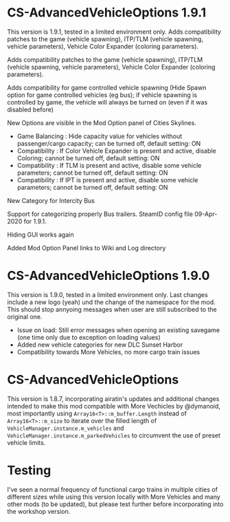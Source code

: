 # CS-AdvancedVehicleOptions 1.9.1
This version is 1.9.1, tested in a limited environment only. Adds compatibility patches to the game (vehicle spawning), ITP/TLM (vehicle spawning, vehicle parameters), Vehicle Color Expander (coloring parameters).

Adds compatibility patches to the game (vehicle spawning), ITP/TLM (vehicle spawning, vehicle parameters), Vehicle Color Expander (coloring parameters).

Adds compatibility for game controlled vehicle spawning (Hide Spawn option for game controlled vehicles (eg bus); if vehicle spawning is controlled by game, the vehicle will always be turned on (even if it was disabled before)

New Options are visible in the Mod Option panel of Cities Skylines.
 - Game Balancing : Hide capacity value for vehicles without passenger/cargo capacity; can be turned off, default setting: ON
 - Compatibility : If Color Vehicle Expander is present and active, disable Coloring; cannot be turned off, default setting: ON
 - Compatibility : If TLM is present and active, disable some vehicle parameters; cannot be turned off, default setting: ON
 - Compatibility : If IPT is present and active, disable some vehicle parameters; cannot be turned off, default setting: ON

New Category for Intercity Bus

Support for categorizing properly Bus trailers. SteamID config file 09-Apr-2020 for 1.9.1.

Hiding GUI works again

Added Mod Option Panel links to Wiki and Log directory 

# CS-AdvancedVehicleOptions 1.9.0

This version is 1.9.0, tested in a limited environment only. Last changes include a new logo (yeah) und the change of the namespace for the mod. This should stop annyoing messages when user are still subscribed to the original one. 

- Issue on load: Still error messages when opening an existing savegame (one time only due to exception on loading values)
- Added new vehicle categories for new DLC Sunset Harbor
- Compatibility towards More Vehicles, no more cargo train issues

# CS-AdvancedVehicleOptions

This version is 1.8.7, incorporating airatin's updates and additional changes intended to make this mod compatible with More Vechicles by @dymanoid, most importantly using ```Array16<T>::m_buffer.Length``` instead of ```Array16<T>::m_size``` to iterate over the filled length of ```VehicleManager.instance.m_vehicles``` and ```VehicleManager.instance.m_parkedVehicles``` to circumvent the use of preset vehicle limits.

# Testing

I've seen a normal frequency of functional cargo trains in multiple cities of different sizes while using this version locally with More Vehicles and many other mods (to be updated), but please test further before incorporating into the workshop version.
